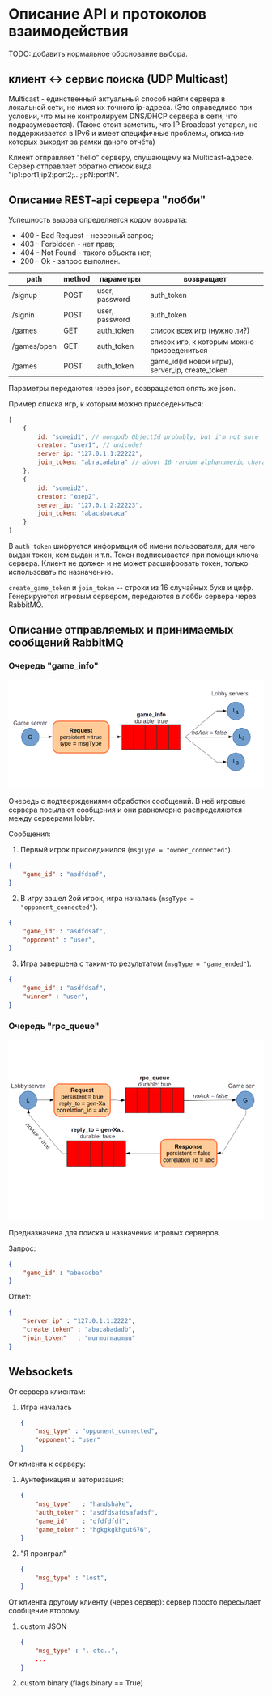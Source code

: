 # Описание API и протоколов взаимодействия

TODO: добавить нормальное обоснование выбора.

## клиент <-> сервис поиска (UDP Multicast)
Multicast - единственный актуальный способ найти сервера в локальной сети, не имея их точного ip-адреса.
(Это справедливо при условии, что мы не контролируем DNS/DHCP сервера в сети, что подразумевается).
(Также стоит заметить, что IP Broadcast устарел, не поддерживается в IPv6 и имеет специфичные проблемы, описание которых выходит за рамки даного отчёта)

Клиент отправляет "hello" серверу, слушающему на Multicast-адресе. Сервер отправляет обратно
список вида "ip1:port1;ip2:port2;...;ipN:portN".

## Описание REST-api сервера "лобби"
Успешность вызова определяется кодом возврата:

 * 400 - Bad Request - неверный запрос;
 * 403 - Forbidden - нет прав;
 * 404 - Not Found - такого объекта нет;
 * 200 - Ok - запрос выполнен.

| path           | method | параметры      | возвращает                                                |
|----------------|--------|----------------|-----------------------------------------------------------|
| /signup        | POST   | user, password | auth_token                                                |
| /signin        | POST   | user, password | auth_token                                                |
| /games         | GET    | auth_token     | список всех игр (нужно ли?)                               |
| /games/open    | GET    | auth_token     | список игр, к которым можно присоедениться                |
| /games         | POST   | auth_token     | game_id(id  новой игры), server_ip, create_token |


Параметры передаются через json, возвращается опять же json.

Пример списка игр, к которым можно присоедениться:

```javascript
[
    {
        id: "someid1", // mongodb ObjectId probably, but i'm not sure
        creator: "user1", // unicode!
        server_ip: "127.0.1.1:22222",
        join_token: "abracadabra" // about 16 random alphanumeric characters
    },
    {
        id: "someid2",
        creator: "юзер2",
        server_ip: "127.0.1.2:22223",
        join_token: "abacabacaca"
    }
]

```

В `auth_token` шифруется информация об имени пользователя, для чего выдан токен, кем выдан и т.п. Токен подписывается при помощи ключа сервера.
Клиент не должен и не может расшифровать токен, только использовать по назначению.

`create_game_token` и `join_token` -- строки из 16 случайных букв и цифр. Генерируются игровым сервером, передаются в лобби сервера через RabbitMQ.

## Описание отправляемых и принимаемых сообщений RabbitMQ

### Очередь "game_info"

![game_info](docs/game_info.png)

Очередь с подтверждениями обработки сообщений.
В неё игровые сервера посылают сообщения и они равномерно распределяются между серверами lobby.

Сообщения:

1. Первый игрок присоединился (`msgType = "owner_connected"`).

```json
{
    "game_id" : "asdfdsaf",
}
```

2. В игру зашел 2ой игрок, игра началась (`msgType = "opponent_connected"`).

```json
{
    "game_id" : "asdfdsaf",
    "opponent" : "user",
}
```

3. Игра завершена с таким-то результатом (`msgType = "game_ended"`).

```json
{
    "game_id" : "asdfdsaf",
    "winner" : "user",
}
```

### Очередь "rpc_queue"

![rpc_queue](docs/rpc_queue.png)

Предназначена для поиска и назначения игровых серверов.

Запрос:

```json
{
    "game_id" : "abacacba"
}
```

Ответ:

```json
{
    "server_ip" : "127.0.1.1:2222",
    "create_token" : "abacabadadb",
    "join_token"   : "murmurmaumau"
}
```

## Websockets

От сервера клиентам:

 1. Игра началась

    ```json
    {
        "msg_type" : "opponent_connected",
        "opponent": "user"
    }
    ```

От клиента к серверу:

 1. Аунтефикация и авторизация:

    ```json
    {
        "msg_type"   : "handshake",
        "auth_token" : "asdfdsafdsafadsf",
        "game_id"    : "dfdfdfdf",
        "game_token" : "hgkgkgkhgut676",
    }
    ```

 2. "Я проиграл"

    ```json
    {
        "msg_type" : "lost",
    }
    ```

От клиента другому клиенту (через сервер):
сервер просто пересылает сообщение второму.

 1. custom JSON
    ```json
    {
        "msg_type" : "..etc..",
        ...
    }
    ```

 2. custom binary (flags.binary == True)

